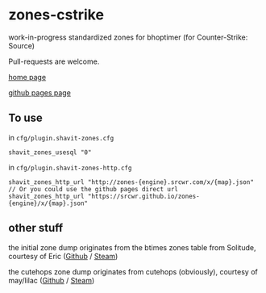 # zones-cstrike
work-in-progress standardized zones for bhoptimer (for Counter-Strike: Source)

Pull-requests are welcome.

[home page](https://github.com/srcwr/zones-cstrike)

[github pages page](https://srcwr.github.io/zones-cstrike/)

## To use
in `cfg/plugin.shavit-zones.cfg`
```
shavit_zones_usesql "0"
```
in `cfg/plugin.shavit-zones-http.cfg`
```
shavit_zones_http_url "http://zones-{engine}.srcwr.com/x/{map}.json"
// Or you could use the github pages direct url 
shavit_zones_http_url "https://srcwr.github.io/zones-{engine}/x/{map}.json"
```

## other stuff
the initial zone dump originates from the btimes zones table from Solitude, courtesy of Eric ([Github]( https://github.com/ecsr) / [Steam](https://steamcommunity.com/id/-eric))

the cutehops zone dump originates from cutehops (obviously), courtesy of may/lilac ([Github](https://github.com/lilac1337) / [Steam](https://steamcommunity.com/profiles/76561198955846348))
